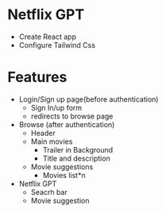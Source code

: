 # Netflix GPT

- Create React app
- Configure Tailwind Css


# Features
- Login/Sign up page(before authentication)
    - Sign In/up form
    - redirects to browse page
- Browse (after authentication)
    - Header
    - Main movies
        - Trailer in Background
        - Title and description
   - Movie suggestions 
        - Movies list*n
- Netflix GPT
    - Seacrh bar
    - Movie suggestion